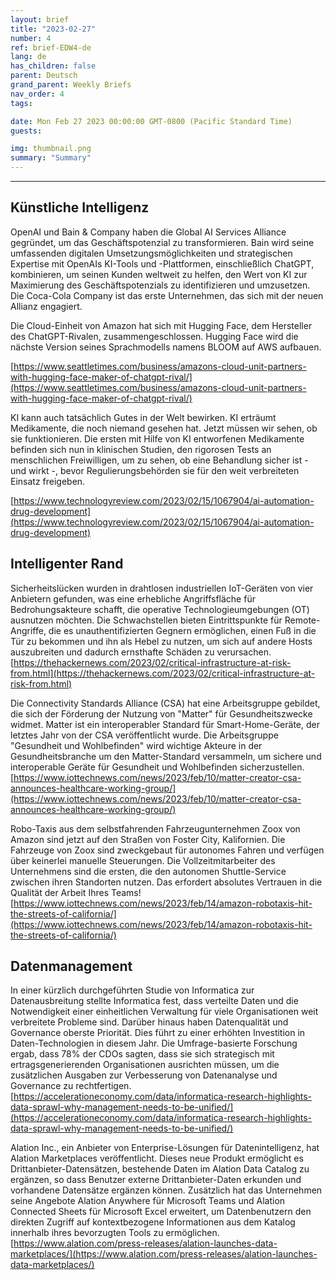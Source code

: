 ```yaml
---
layout: brief
title: "2023-02-27"
number: 4
ref: brief-EDW4-de
lang: de
has_children: false
parent: Deutsch
grand_parent: Weekly Briefs
nav_order: 4
tags:

date: Mon Feb 27 2023 00:00:00 GMT-0800 (Pacific Standard Time)
guests:

img: thumbnail.png
summary: "Summary"
---
```




---

## Künstliche Intelligenz

OpenAI und Bain & Company haben die Global AI Services Alliance gegründet, um das Geschäftspotenzial zu transformieren. Bain wird seine umfassenden digitalen Umsetzungsmöglichkeiten und strategischen Expertise mit OpenAIs KI-Tools und -Plattformen, einschließlich ChatGPT, kombinieren, um seinen Kunden weltweit zu helfen, den Wert von KI zur Maximierung des Geschäftspotenzials zu identifizieren und umzusetzen. Die Coca-Cola Company ist das erste Unternehmen, das sich mit der neuen Allianz engagiert.

Die Cloud-Einheit von Amazon hat sich mit Hugging Face, dem Hersteller des ChatGPT-Rivalen, zusammengeschlossen. Hugging Face wird die nächste Version seines Sprachmodells namens BLOOM auf AWS aufbauen.

[https://www.seattletimes.com/business/amazons-cloud-unit-partners-with-hugging-face-maker-of-chatgpt-rival/](https://www.seattletimes.com/business/amazons-cloud-unit-partners-with-hugging-face-maker-of-chatgpt-rival/)

KI kann auch tatsächlich Gutes in der Welt bewirken. KI erträumt Medikamente, die noch niemand gesehen hat. Jetzt müssen wir sehen, ob sie funktionieren. Die ersten mit Hilfe von KI entworfenen Medikamente befinden sich nun in klinischen Studien, den rigorosen Tests an menschlichen Freiwilligen, um zu sehen, ob eine Behandlung sicher ist - und wirkt -, bevor Regulierungsbehörden sie für den weit verbreiteten Einsatz freigeben.

[https://www.technologyreview.com/2023/02/15/1067904/ai-automation-drug-development](https://www.technologyreview.com/2023/02/15/1067904/ai-automation-drug-development)

## Intelligenter Rand

Sicherheitslücken wurden in drahtlosen industriellen IoT-Geräten von vier Anbietern gefunden, was eine erhebliche Angriffsfläche für Bedrohungsakteure schafft, die operative Technologieumgebungen (OT) ausnutzen möchten. Die Schwachstellen bieten Eintrittspunkte für Remote-Angriffe, die es unauthentifizierten Gegnern ermöglichen, einen Fuß in die Tür zu bekommen und ihn als Hebel zu nutzen, um sich auf andere Hosts auszubreiten und dadurch ernsthafte Schäden zu verursachen.
[https://thehackernews.com/2023/02/critical-infrastructure-at-risk-from.html](https://thehackernews.com/2023/02/critical-infrastructure-at-risk-from.html)

Die Connectivity Standards Alliance (CSA) hat eine Arbeitsgruppe gebildet, die sich der Förderung der Nutzung von "Matter" für Gesundheitszwecke widmet. Matter ist ein interoperabler Standard für Smart-Home-Geräte, der letztes Jahr von der CSA veröffentlicht wurde. Die Arbeitsgruppe "Gesundheit und Wohlbefinden" wird wichtige Akteure in der Gesundheitsbranche um den Matter-Standard versammeln, um sichere und interoperable Geräte für Gesundheit und Wohlbefinden sicherzustellen.
[https://www.iottechnews.com/news/2023/feb/10/matter-creator-csa-announces-healthcare-working-group/](https://www.iottechnews.com/news/2023/feb/10/matter-creator-csa-announces-healthcare-working-group/)

Robo-Taxis aus dem selbstfahrenden Fahrzeugunternehmen Zoox von Amazon sind jetzt auf den Straßen von Foster City, Kalifornien. Die Fahrzeuge von Zoox sind zweckgebaut für autonomes Fahren und verfügen über keinerlei manuelle Steuerungen. Die Vollzeitmitarbeiter des Unternehmens sind die ersten, die den autonomen Shuttle-Service zwischen ihren Standorten nutzen. Das erfordert absolutes Vertrauen in die Qualität der Arbeit Ihres Teams!
[https://www.iottechnews.com/news/2023/feb/14/amazon-robotaxis-hit-the-streets-of-california/](https://www.iottechnews.com/news/2023/feb/14/amazon-robotaxis-hit-the-streets-of-california/)

## Datenmanagement

In einer kürzlich durchgeführten Studie von Informatica zur Datenausbreitung stellte Informatica fest, dass verteilte Daten und die Notwendigkeit einer einheitlichen Verwaltung für viele Organisationen weit verbreitete Probleme sind. Darüber hinaus haben Datenqualität und Governance oberste Priorität. Dies führt zu einer erhöhten Investition in Daten-Technologien in diesem Jahr. Die Umfrage-basierte Forschung ergab, dass 78% der CDOs sagten, dass sie sich strategisch mit ertragsgenerierenden Organisationen ausrichten müssen, um die zusätzlichen Ausgaben zur Verbesserung von Datenanalyse und Governance zu rechtfertigen. 
[https://accelerationeconomy.com/data/informatica-research-highlights-data-sprawl-why-management-needs-to-be-unified/](https://accelerationeconomy.com/data/informatica-research-highlights-data-sprawl-why-management-needs-to-be-unified/)

Alation Inc., ein Anbieter von Enterprise-Lösungen für Datenintelligenz, hat Alation Marketplaces veröffentlicht. Dieses neue Produkt ermöglicht es Drittanbieter-Datensätzen, bestehende Daten im Alation Data Catalog zu ergänzen, so dass Benutzer externe Drittanbieter-Daten erkunden und vorhandene Datensätze ergänzen können. Zusätzlich hat das Unternehmen seine Angebote Alation Anywhere für Microsoft Teams und Alation Connected Sheets für Microsoft Excel erweitert, um Datenbenutzern den direkten Zugriff auf kontextbezogene Informationen aus dem Katalog innerhalb ihres bevorzugten Tools zu ermöglichen.
[https://www.alation.com/press-releases/alation-launches-data-marketplaces/](https://www.alation.com/press-releases/alation-launches-data-marketplaces/)


